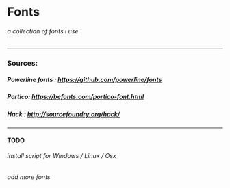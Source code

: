 # Fonts

###### a collection of fonts i use
-----
### Sources: 

##### Powerline fonts : https://github.com/powerline/fonts
##### Portico: https://befonts.com/portico-font.html
##### Hack : http://sourcefoundry.org/hack/

-----
#### TODO
###### install script for Windows / Linux / Osx
###### add more fonts 